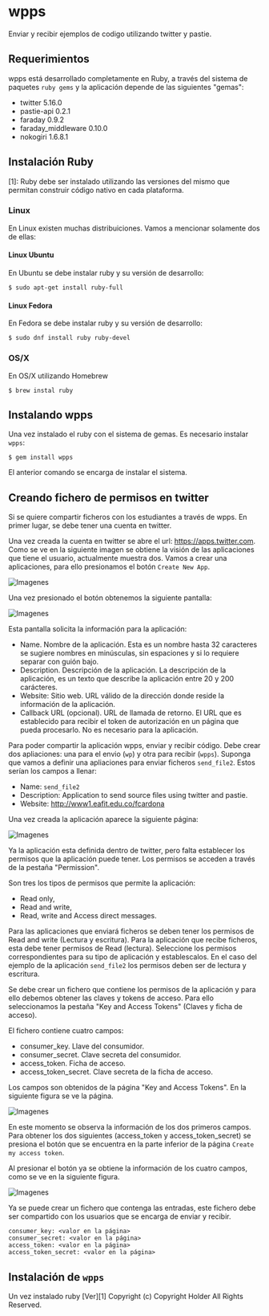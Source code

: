 # wpps

Enviar y recibir ejemplos de codigo utilizando twitter y pastie.

## Requerimientos

wpps está desarrollado completamente en Ruby, a través del sistema de
paquetes `ruby gems` y la aplicación depende de las siguientes "gemas":

- twitter 5.16.0
- pastie-api 0.2.1
- faraday 0.9.2
- faraday_middleware 0.10.0
- nokogiri 1.6.8.1

## Instalación Ruby

[1]: Ruby debe ser instalado utilizando las versiones del mismo que permitan construir
código nativo en cada plataforma.

### Linux

En Linux existen muchas distribuiciones. Vamos a mencionar solamente dos de ellas:

#### Linux Ubuntu

En Ubuntu se debe instalar ruby y su versión de desarrollo:

```
$ sudo apt-get install ruby-full
```

#### Linux Fedora

En Fedora se debe instalar ruby y su versión de desarrollo:

```
$ sudo dnf install ruby ruby-devel
```

### OS/X

En OS/X utilizando Homebrew

```
$ brew instal ruby
```

## Instalando wpps

Una vez instalado el ruby con el sistema de gemas. Es necesario instalar `wpps`:

```
$ gem install wpps
```

El anterior comando se encarga de instalar el sistema.

## Creando fichero de permisos en twitter

Si se quiere compartir ficheros con los estudiantes a través de wpps. En primer
lugar, se debe tener una cuenta en twitter.

Una vez creada la cuenta en twitter se abre el url: https://apps.twitter.com.
Como se ve en la siguiente imagen se obtiene la visión de las aplicaciones que
tiene el usuario, actualmente muestra dos. Vamos a crear una aplicaciones, para
ello presionamos el botón `Create New App`.

![Imagenes](./imagenes/twitter_apps.png)

Una vez presionado el botón obtenemos la siguiente pantalla:

![Imagenes](./imagenes/twitter_create_app.png)

Esta pantalla solicita la información para la aplicación:

* Name. Nombre de la aplicación. Esta es un nombre hasta 32 caracteres se
sugiere nombres en minúsculas, sin espaciones y si lo requiere separar con
guión bajo.
* Description. Descripción de la aplicación. La descripción de la aplicación,
es un texto que describe la aplicación entre 20 y 200 carácteres.
* Website: Sitio web. URL válido de la dirección donde reside la información
de la aplicación.
* Callback URL (opcional). URL de llamada de retorno. El URL que es establecido
para recibir el token de autorización en un página que pueda procesarlo. No es
necesario para la aplicación.

Para poder compartir la aplicación wpps, enviar y recibir código. Debe crear
dos apliaciones: una para el envio (`wp`) y otra para recibir (`wpps`).
Suponga que vamos a definir una apliaciones para enviar ficheros `send_file2`.
Estos serían los campos a llenar:

* Name: `send_file2`
* Description: Application to send source files using twitter and pastie.
* Website: http://www1.eafit.edu.co/fcardona

Una vez creada la aplicación aparece la siguiente página:

![Imagenes](./imagenes/twitter_send_file2_app.png)

Ya la aplicación esta definida dentro de twitter, pero falta establecer los
permisos que la aplicación puede tener. Los permisos se acceden a través de la
pestaña "Permission".

Son tres los tipos de permisos que permite la aplicación:

* Read only,
* Read and write,
* Read, write and Access direct messages.

Para las aplicaciones que enviará ficheros se deben tener los permisos
de Read and write (Lectura y escritura). Para la aplicación que recibe
ficheros, esta debe tener permisos de Read (lectura). Seleccione los permisos
correspondientes para su tipo de aplicación y establescalos. En el caso del
ejemplo de la aplicación `send_file2` los permisos deben ser de lectura y
escritura.

Se debe crear un fichero que contiene los permisos de la aplicación y para ello
debemos obtener las claves y tokens de acceso. Para ello seleccionamos la
pestaña "Key and Access Tokens" (Claves y ficha de acceso).

El fichero contiene cuatro campos:

* consumer_key. Llave del consumidor.
* consumer_secret. Clave secreta del consumidor.
* access_token. Ficha de acceso.
* access_token_secret. Clave secreta de la ficha de acceso.

Los campos son obtenidos de la página "Key and Access Tokens". En la
siguiente figura se ve la página.

![Imagenes](./imagenes/twitter_send_file2_app_key_1.png)

En este momento se observa la información de los dos primeros campos. Para
obtener los dos siguientes (access_token y access_token_secret) se presiona
el botón que se encuentra en la parte inferior de la página
`Create my access token`.

Al presionar el botón ya se obtiene la información de los cuatro campos,
como se ve en la siguiente figura.

![Imagenes](./imagenes/twitter_send_file2_app_key_2.png)

Ya se puede crear un fichero que contenga las entradas, este
fichero debe ser compartido con los usuarios que se encarga de
enviar y recibir.

```
consumer_key: <valor en la página>
consumer_secret: <valor en la página>
access_token: <valor en la página>
access_token_secret: <valor en la página>
```

## Instalación de `wpps`

Un vez instalado ruby [Ver][1]
 Copyright (c)  Copyright Holder All Rights Reserved.
